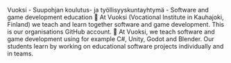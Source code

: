 Vuoksi - Suupohjan koulutus- ja työllisyyskuntayhtymä - Software and game development education
🔭 At Vuoksi (Vocational Institute in Kauhajoki, Finland) we teach and learn together software and game development. This is our organisations GitHub account.
🌱 At Vuoksi, we teach software and game development using for example C#, Unity, Godot and Blender. Our students learn by working on educational software projects individually and in teams.
